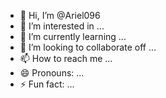 - 👋 Hi, I’m @Ariel096
- 👀 I’m interested in ...
- 🌱 I’m currently learning ...
- 💞️ I’m looking to collaborate off ...
- 📫 How to reach me ...
- 😄 Pronouns: ...
- ⚡ Fun fact: ...

<!---
Ariel096/Ariel096 is a ✨ special ✨ repository because its `README.md` (this file) appears on your GitHub profile.
You can click the Preview link to take a look at your changes.
--->
